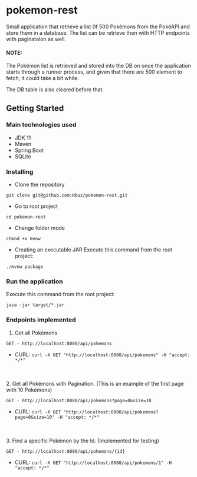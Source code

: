 # pokemon-rest
Small application that retrieve a list 0f 500 Pokémons from the PokéAPI and store them in a database.
The list can be retrieve then with HTTP endpoints with paginataion as well.

#### NOTE:
The Pokémon list is retrieved and stored into the DB on once the application starts through a runner process, and given that there are 500 element to fetch,
it could take a bit while.

The DB table is also cleared before that.



## Getting Started


### Main technologies used
 - JDK 11
 - Maven
 - Spring Boot
 - SQLite


### Installing
* Clone the repository
```
git clone git@github.com:Hbuz/pokemon-rest.git
```

* Go to root project
```
cd pokemon-rest
```

* Change folder mode
```
chmod +x mvnw
```

* Creating an executable JAR
Execute this command from the root project:
```
./mvnw package
```

### Run the application
Execute this command from the root project:
```
java -jar target/*.jar
```

### Endpoints implemented
1. Get all Pokémons
```
GET - http://localhost:8080/api/pokemons
```
- CURL:
`
curl -X GET "http://localhost:8080/api/pokemons" -H "accept: */*"
`

<br/><br/>
2. Get all Pokémons with Pagination. (This is an example of the first page with 10 Pokémons)
```
GET - http://localhost:8080/api/pokemons?page=0&size=10
```
- CURL:
`
curl -X GET "http://localhost:8080/api/pokemons?page=0&size=10" -H "accept: */*"
`

<br/><br/>
3. Find a specific Pokémon by the Id. (Implemented for testing)
```
GET - http://localhost:8080/api/pokemons/{id}
```
- CURL:
`
curl -X GET "http://localhost:8080/api/pokemons/1" -H "accept: */*"
`
